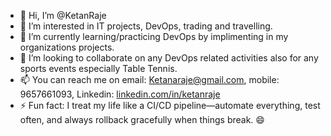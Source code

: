 - 👋 Hi, I’m @KetanRaje
- 👀 I’m interested in IT projects, DevOps, trading and travelling.
- 🌱 I’m currently learning/practicing DevOps by implimenting in my organizations projects.
- 💞️ I’m looking to collaborate on any DevOps related activities also for any sports events especially Table Tennis. 
- 📫 You can reach me on email: Ketanaraje@gmail.com, mobile: 9657661093, Linkedin: [linkedin.com/in/ketanraje](https://www.linkedin.com/in/ketanraje/) 
- ⚡ Fun fact: I treat my life like a CI/CD pipeline—automate everything, test often, and always rollback gracefully when things break. 😄

<!---
KetanRaje/KetanRaje is a ✨ special ✨ repository because its `README.md` (this file) appears on your GitHub profile.
You can click the Preview link to take a look at your changes.
--->
